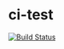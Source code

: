 # ci-test

[![Build Status](https://travis-ci.org/valery-nik/ci-test.svg?branch=master)](https://travis-ci.org/valery-nik/ci-test)